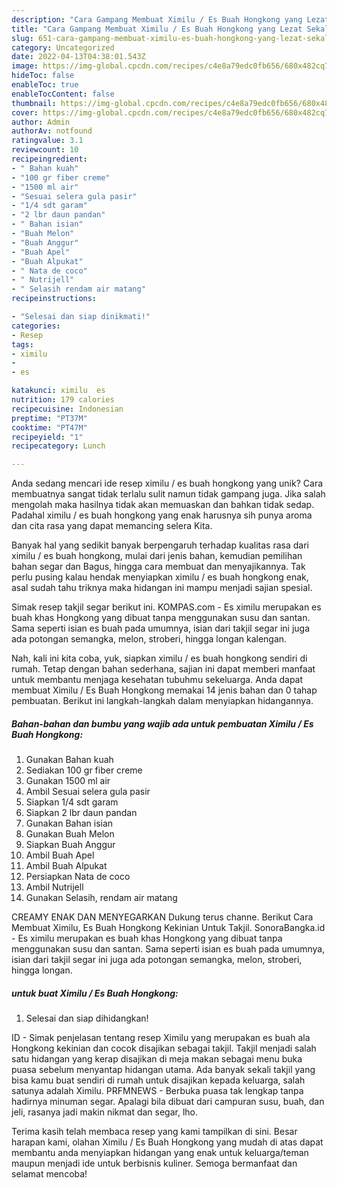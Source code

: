 ```yaml
---
description: "Cara Gampang Membuat Ximilu / Es Buah Hongkong yang Lezat Sekali"
title: "Cara Gampang Membuat Ximilu / Es Buah Hongkong yang Lezat Sekali"
slug: 651-cara-gampang-membuat-ximilu-es-buah-hongkong-yang-lezat-sekali
category: Uncategorized
date: 2022-04-13T04:38:01.543Z
image: https://img-global.cpcdn.com/recipes/c4e8a79edc0fb656/680x482cq70/ximilu-es-buah-hongkong-foto-resep-utama.jpg
hideToc: false
enableToc: true
enableTocContent: false
thumbnail: https://img-global.cpcdn.com/recipes/c4e8a79edc0fb656/680x482cq70/ximilu-es-buah-hongkong-foto-resep-utama.jpg
cover: https://img-global.cpcdn.com/recipes/c4e8a79edc0fb656/680x482cq70/ximilu-es-buah-hongkong-foto-resep-utama.jpg
author: Admin
authorAv: notfound
ratingvalue: 3.1
reviewcount: 10
recipeingredient:
- " Bahan kuah"
- "100 gr fiber creme"
- "1500 ml air"
- "Sesuai selera gula pasir"
- "1/4 sdt garam"
- "2 lbr daun pandan"
- " Bahan isian"
- "Buah Melon"
- "Buah Anggur"
- "Buah Apel"
- "Buah Alpukat"
- " Nata de coco"
- " Nutrijell"
- " Selasih rendam air matang"
recipeinstructions:

- "Selesai dan siap dinikmati!"
categories:
- Resep
tags:
- ximilu
- 
- es

katakunci: ximilu  es 
nutrition: 179 calories
recipecuisine: Indonesian
preptime: "PT37M"
cooktime: "PT47M"
recipeyield: "1"
recipecategory: Lunch

---
```





Anda sedang mencari ide resep ximilu / es buah hongkong yang unik? Cara membuatnya sangat tidak terlalu sulit namun tidak gampang juga. Jika salah mengolah maka hasilnya tidak akan memuaskan dan bahkan tidak sedap. Padahal ximilu / es buah hongkong yang enak harusnya sih punya aroma dan cita rasa yang dapat memancing selera Kita.





Banyak hal yang sedikit banyak berpengaruh terhadap kualitas rasa dari ximilu / es buah hongkong, mulai dari jenis bahan, kemudian pemilihan bahan segar dan Bagus, hingga cara membuat dan menyajikannya. Tak perlu pusing kalau hendak menyiapkan ximilu / es buah hongkong enak,      asal sudah tahu triknya maka hidangan ini mampu menjadi sajian spesial.














Simak resep takjil segar berikut ini. KOMPAS.com - Es ximilu merupakan es buah khas Hongkong yang dibuat tanpa menggunakan susu dan santan. Sama seperti isian es buah pada umumnya, isian dari takjil segar ini juga ada potongan semangka, melon, stroberi, hingga longan kalengan.






Nah, kali ini kita coba, yuk, siapkan ximilu / es buah hongkong sendiri di rumah. Tetap dengan bahan sederhana, sajian ini dapat memberi manfaat untuk membantu menjaga kesehatan tubuhmu sekeluarga. Anda dapat membuat Ximilu / Es Buah Hongkong memakai 14 jenis bahan dan 0 tahap pembuatan. Berikut ini langkah-langkah dalam menyiapkan hidangannya.

<!--inarticleads1-->

##### Bahan-bahan dan bumbu yang wajib ada untuk pembuatan Ximilu / Es Buah Hongkong:

1. Gunakan  Bahan kuah
1. Sediakan 100 gr fiber creme
1. Gunakan 1500 ml air
1. Ambil Sesuai selera gula pasir
1. Siapkan 1/4 sdt garam
1. Siapkan 2 lbr daun pandan
1. Gunakan  Bahan isian
1. Gunakan Buah Melon
1. Siapkan Buah Anggur
1. Ambil Buah Apel
1. Ambil Buah Alpukat
1. Persiapkan  Nata de coco
1. Ambil  Nutrijell
1. Gunakan  Selasih, rendam air matang


CREAMY ENAK DAN MENYEGARKAN Dukung terus channe. Berikut Cara Membuat Ximilu, Es Buah Hongkong Kekinian Untuk Takjil. SonoraBangka.id - Es ximilu merupakan es buah khas Hongkong yang dibuat tanpa menggunakan susu dan santan. Sama seperti isian es buah pada umumnya, isian dari takjil segar ini juga ada potongan semangka, melon, stroberi, hingga longan. 

<!--inarticleads2-->

#####  untuk buat Ximilu / Es Buah Hongkong:


1. Selesai dan siap dihidangkan!

ID - Simak penjelasan tentang resep Ximilu yang merupakan es buah ala Hongkong kekinian dan cocok disajikan sebagai takjil. Takjil menjadi salah satu hidangan yang kerap disajikan di meja makan sebagai menu buka puasa sebelum menyantap hidangan utama. Ada banyak sekali takjil yang bisa kamu buat sendiri di rumah untuk disajikan kepada keluarga, salah satunya adalah Ximilu. PRFMNEWS - Berbuka puasa tak lengkap tanpa hadirnya minuman segar. Apalagi bila dibuat dari campuran susu, buah, dan jeli, rasanya jadi makin nikmat dan segar, lho. 

Terima kasih telah membaca resep yang kami tampilkan di sini. Besar harapan kami, olahan Ximilu / Es Buah Hongkong yang mudah di atas dapat membantu anda menyiapkan hidangan yang enak untuk keluarga/teman maupun menjadi ide untuk berbisnis kuliner. Semoga bermanfaat dan selamat mencoba!
